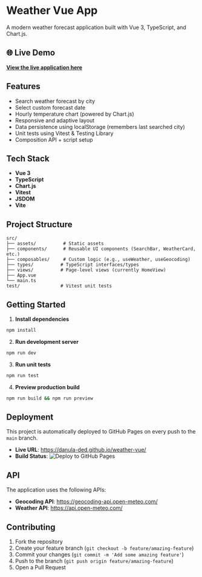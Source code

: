 # Weather Vue App

A modern weather forecast application built with Vue 3, TypeScript, and Chart.js.

## 🌐 Live Demo

**[View the live application here](https://danula-ded.github.io/weather-vue/)**

## Features

- Search weather forecast by city
- Select custom forecast date
- Hourly temperature chart (powered by Chart.js)
- Responsive and adaptive layout
- Data persistence using localStorage (remembers last searched city)
- Unit tests using Vitest & Testing Library
- Composition API + script setup

## Tech Stack

- **Vue 3**
- **TypeScript**
- **Chart.js**
- **Vitest**
- **JSDOM**
- **Vite**

## Project Structure

```
src/
├── assets/          # Static assets
├── components/      # Reusable UI components (SearchBar, WeatherCard, etc.)
├── composables/     # Custom logic (e.g., useWeather, useGeocoding)
├── types/          # TypeScript interfaces/types
├── views/          # Page-level views (currently HomeView)
├── App.vue
└── main.ts
test/               # Vitest unit tests
```

## Getting Started

1. **Install dependencies**

```bash
npm install
```

2. **Run development server**

```bash
npm run dev
```

3. **Run unit tests**

```bash
npm run test
```

4. **Preview production build**

```bash
npm run build && npm run preview
```

## Deployment

This project is automatically deployed to GitHub Pages on every push to the `main` branch.

- **Live URL**: https://danula-ded.github.io/weather-vue/
- **Build Status**: ![Deploy to GitHub Pages](https://github.com/danula-ded/weather-vue/workflows/Deploy%20to%20GitHub%20Pages/badge.svg)

## API

The application uses the following APIs:

- **Geocoding API**: https://geocoding-api.open-meteo.com/
- **Weather API**: https://api.open-meteo.com/

## Contributing

1. Fork the repository
2. Create your feature branch (`git checkout -b feature/amazing-feature`)
3. Commit your changes (`git commit -m 'Add some amazing feature'`)
4. Push to the branch (`git push origin feature/amazing-feature`)
5. Open a Pull Request
